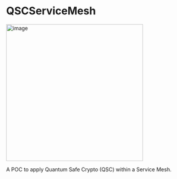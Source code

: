 # QSCServiceMesh
<img width="368" alt="image" src="https://user-images.githubusercontent.com/121593006/209900698-b90dc96b-2f27-45ff-a5c5-4613bebd797d.png">

A POC to apply Quantum Safe Crypto (QSC) within a Service Mesh.
